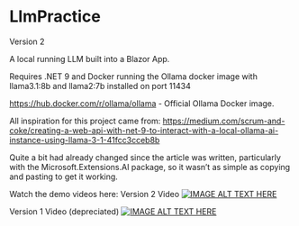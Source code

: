 # LlmPractice

Version 2

A local running LLM built into a Blazor App.

Requires .NET 9 and Docker running the Ollama docker image with llama3.1:8b and llama2:7b installed on port 11434

https://hub.docker.com/r/ollama/ollama - Official Ollama Docker image.

All inspiration for this project came from: https://medium.com/scrum-and-coke/creating-a-web-api-with-net-9-to-interact-with-a-local-ollama-ai-instance-using-llama-3-1-41fcc3cceb8b

Quite a bit had already changed since the article was written, particularly with the Microsoft.Extensions.AI package, so it wasn’t as simple as copying and pasting to get it working.


Watch the demo videos here: 
Version 2 Video
[![IMAGE ALT TEXT HERE](https://img.youtube.com/vi/FcH_w3bsdZQ/0.jpg)](https://www.youtube.com/watch?v=FcH_w3bsdZQ)


Version 1 Video (depreciated)
[![IMAGE ALT TEXT HERE](https://img.youtube.com/vi/6Y4LnnlxGQk/0.jpg)](https://www.youtube.com/watch?v=6Y4LnnlxGQk)

